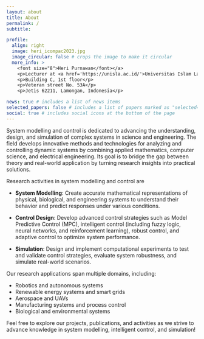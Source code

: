 ```yaml
---
layout: about
title: About
permalink: /
subtitle: 

profile:
  align: right
  image: heri_icompac2023.jpg
  image_circular: false # crops the image to make it circular
  more_info: >
    <font size="8">Heri Purnawan</font></a>
    <p>Lecturer at <a href='https://unisla.ac.id/'>Universitas Islam Lamongan</a></p>
    <p>Building C, 1st floor</p>
    <p>Veteran street No. 53A</p>
    <p>Jetis 62211, Lamongan, Indonesia</p>

news: true # includes a list of news items
selected_papers: false # includes a list of papers marked as "selected={true}"
social: true # includes social icons at the bottom of the page
---
```


System modelling and control is dedicated to advancing the understanding, design, and simulation of complex systems in science and engineering. The field develops innovative methods and technologies for analyzing and controlling dynamic systems by combining applied mathematics, computer science, and electrical engineering. Its goal is to bridge the gap between theory and real-world application by turning research insights into practical solutions.

Research activities in system modelling and control are
* **System Modelling**: Create accurate mathematical representations of physical, biological, and engineering systems to understand their behavior and predict responses under various conditions.

* **Control Design**: Develop advanced control strategies such as Model Predictive Control (MPC), intelligent control (including fuzzy logic, neural networks, and reinforcement learning), robust control, and adaptive control to optimize system performance.

* **Simulation**: Design and implement computational experiments to test and validate control strategies, evaluate system robustness, and simulate real-world scenarios.

Our research applications span multiple domains, including:

* Robotics and autonomous systems
* Renewable energy systems and smart grids
* Aerospace and UAVs
* Manufacturing systems and process control
* Biological and environmental systems

Feel free to explore our projects, publications, and activities as we strive to advance knowledge in system modelling, intelligent control, and simulation!

